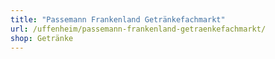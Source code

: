 ```yaml
---
title: "Passemann Frankenland Getränkefachmarkt"
url: /uffenheim/passemann-frankenland-getraenkefachmarkt/
shop: Getränke
---
```

